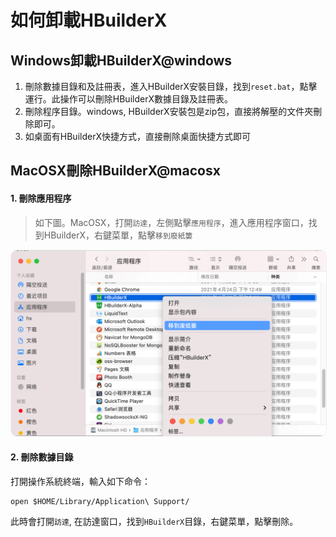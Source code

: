 # 如何卸載HBuilderX

## Windows卸載HBuilderX@windows

1. 刪除數據目錄和及註冊表，進入HBuilderX安裝目錄，找到`reset.bat`，點擊運行。此操作可以刪除HBuilderX數據目錄及註冊表。
2. 刪除程序目錄。windows, HBuilderX安裝包是zip包，直接將解壓的文件夾刪除即可。
3. 如桌面有HBuilderX快捷方式，直接刪除桌面快捷方式即可

## MacOSX刪除HBuilderX@macosx

#### 1. 刪除應用程序

> 如下圖。MacOSX，打開`訪達`，左側點擊`應用程序`，進入應用程序窗口，找到HBuilderX，右鍵菜單，點擊`移到廢紙簍`

<img src="/static/snapshots/mac_uninstall.png" style="zoom: 50%; border:1px solid #eee; border-radius: 20px;" />

#### 2. 刪除數據目錄

打開操作系統終端，輸入如下命令：

```
open $HOME/Library/Application\ Support/
```

此時會打開`訪達`, 在訪達窗口，找到`HBuilderX`目錄，右鍵菜單，點擊刪除。
